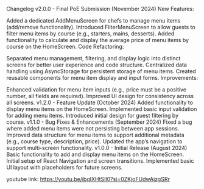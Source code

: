 Changelog
v2.0.0 - Final PoE Submission (November 2024)
New Features:

Added a dedicated AddMenuScreen for chefs to manage menu items (add/remove functionality).
Introduced FilterMenuScreen to allow guests to filter menu items by course (e.g., starters, mains, desserts).
Added functionality to calculate and display the average price of menu items by course on the HomeScreen.
Code Refactoring:

Separated menu management, filtering, and display logic into distinct screens for better user experience and code structure.
Centralized data handling using AsyncStorage for persistent storage of menu items.
Created reusable components for menu item display and input forms.
Improvements:

Enhanced validation for menu item inputs (e.g., price must be a positive number, all fields are required).
Improved UI design for consistency across all screens.
v1.2.0 - Feature Update (October 2024)
Added functionality to display menu items on the HomeScreen.
Implemented basic input validation for adding menu items.
Introduced initial design for guest filtering by course.
v1.1.0 - Bug Fixes & Enhancements (September 2024)
Fixed a bug where added menu items were not persisting between app sessions.
Improved data structure for menu items to support additional metadata (e.g., course type, description, price).
Updated the app’s navigation to support multi-screen functionality.
v1.0.0 - Initial Release (August 2024)
Basic functionality to add and display menu items on the HomeScreen.
Initial setup of React Navigation and screen transitions.
Implemented basic UI layout with placeholders for future screens.


youtube link: https://youtu.be/ibqIXHtSIl0?si=0ZKjoFUdwAjzgSRr 
